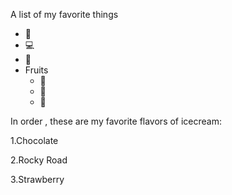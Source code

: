 A list of my favorite things
- 🍨
- 💻
- 👶
- Fruits
  * 🍎
  * 🍊
  * 🍇

In order , these are my favorite flavors of icecream:

1.Chocolate

2.Rocky Road

3.Strawberry
